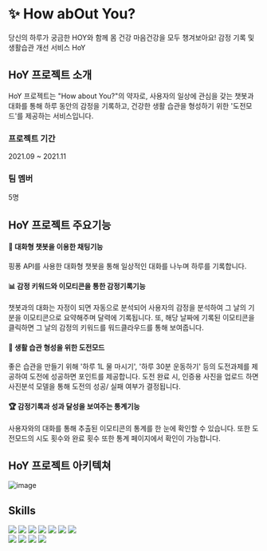 # ✨ How abOut You? 
당신의 하루가 궁금한 HOY와 함께 몸 건강 마음건강을 모두 챙겨보아요!
감정 기록 및 생활습관 개선 서비스 HoY

HoY 프로젝트 소개 
-------------

HoY 프로젝트는 "How about You?"의 약자로, 사용자의 일상에 관심을 갖는 챗봇과 대화를 통해 하루 동안의 감정을 기록하고, 
건강한 생활 습관을 형성하기 위한 '도전모드'를 제공하는 서비스입니다. 

### 프로젝트 기간
2021.09 ~ 2021.11

### 팀 멤버
5명

HoY 프로젝트 주요기능
-------------
#### 🤗 대화형 챗봇을 이용한 채팅기능
  핑퐁 API를 사용한 대화형 챗봇을 통해 일상적인 대화를 나누며 하루를 기록합니다.
  
#### 📊 감정 키워드와 이모티콘을 통한 감정기록기능
  챗봇과의 대화는 자정이 되면 자동으로 분석되어 사용자의 감정을 분석하여 그 날의 기분을 이모티콘으로 요약해주며 달력에 기록됩니다.
  또, 해당 날짜에 기록된 이모티콘을 클릭하면 그 날의 감정의 키워드를 워드클라우드를 통해 보여줍니다.

#### 🎾 생활 습관 형성을 위한 도전모드
  좋은 습관을 만들기 위해 '하루 1L 물 마시기', '하루 30분 운동하기' 등의 도전과제를 제공하여 도전에 성공하면 포인트를 제공합니다.
  도전 완료 시, 인증용 사진을 업로드 하면 사진분석 모델을 통해 도전의 성공/ 실패 여부가 결정됩니다.

#### 🏆 감정기록과 성과 달성을 보여주는 통계기능
  사용자와의 대화를 통해 추출된 이모티콘의 통계를 한 눈에 확인할 수 있습니다. 또한 도전모드의 시도 횟수와 완료 횟수 또한 통계 페이지에서 확인이 가능합니다.
  

HoY 프로젝트 아키텍쳐
-------------
![image](https://github.com/warmsy/HOY/assets/87452600/59043997-8d72-4167-ba7e-1a5f1191f0d5)


Skills
-------------
<img src="https://img.shields.io/badge/java-007396?style=for-the-badge&logo=java&logoColor=white">   <img src="https://img.shields.io/badge/Python-3776AB?style=for-the-badge&logo=Python&logoColor=white">  <img src="https://img.shields.io/badge/Spring-6DB33F?style=for-the-badge&logo=Spring&logoColor=white">  <img src="https://img.shields.io/badge/mysql-4479A1?style=for-the-badge&logo=mysql&logoColor=white">  <img src="https://img.shields.io/badge/html-E34F26?style=for-the-badge&logo=html5&logoColor=white">  <img src="https://img.shields.io/badge/css-1572B6?style=for-the-badge&logo=css3&logoColor=white">  <img src="https://img.shields.io/badge/javascript-F7DF1E?style=for-the-badge&logo=javascript&logoColor=black">  
<img src="https://img.shields.io/badge/jquery-0769AD?style=for-the-badge&logo=jquery&logoColor=white">  <img src="https://img.shields.io/badge/github-181717?style=for-the-badge&logo=github&logoColor=white">    <img src="https://img.shields.io/badge/apache tomcat-F8DC75?style=for-the-badge&logo=apachetomcat&logoColor=white">    <img src="https://img.shields.io/badge/flask-000000?style=for-the-badge&logo=flask&logoColor=white">
